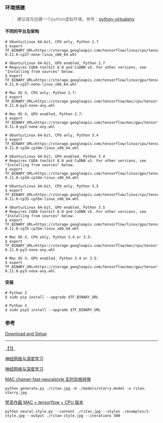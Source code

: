 ### 环境搭建
> 建议首先创建一个python虚拟环境。参考：[python-virtualenv](python-virtualenv.md)

#### 不同的平台及架构
``` shell
# Ubuntu/Linux 64-bit, CPU only, Python 2.7
$ export TF_BINARY_URL=https://storage.googleapis.com/tensorflow/linux/cpu/tensorflow-0.11.0-cp27-none-linux_x86_64.whl

# Ubuntu/Linux 64-bit, GPU enabled, Python 2.7
# Requires CUDA toolkit 8.0 and CuDNN v5. For other versions, see "Installing from sources" below.
$ export TF_BINARY_URL=https://storage.googleapis.com/tensorflow/linux/gpu/tensorflow-0.11.0-cp27-none-linux_x86_64.whl

# Mac OS X, CPU only, Python 2.7:
$ export TF_BINARY_URL=https://storage.googleapis.com/tensorflow/mac/cpu/tensorflow-0.11.0-py2-none-any.whl

# Mac OS X, GPU enabled, Python 2.7:
$ export TF_BINARY_URL=https://storage.googleapis.com/tensorflow/mac/gpu/tensorflow-0.11.0-py2-none-any.whl

# Ubuntu/Linux 64-bit, CPU only, Python 3.4
$ export TF_BINARY_URL=https://storage.googleapis.com/tensorflow/linux/cpu/tensorflow-0.11.0-cp34-cp34m-linux_x86_64.whl

# Ubuntu/Linux 64-bit, GPU enabled, Python 3.4
# Requires CUDA toolkit 8.0 and CuDNN v5. For other versions, see "Installing from sources" below.
$ export TF_BINARY_URL=https://storage.googleapis.com/tensorflow/linux/gpu/tensorflow-0.11.0-cp34-cp34m-linux_x86_64.whl

# Ubuntu/Linux 64-bit, CPU only, Python 3.5
$ export TF_BINARY_URL=https://storage.googleapis.com/tensorflow/linux/cpu/tensorflow-0.11.0-cp35-cp35m-linux_x86_64.whl

# Ubuntu/Linux 64-bit, GPU enabled, Python 3.5
# Requires CUDA toolkit 8.0 and CuDNN v5. For other versions, see "Installing from sources" below.
$ export TF_BINARY_URL=https://storage.googleapis.com/tensorflow/linux/gpu/tensorflow-0.11.0-cp35-cp35m-linux_x86_64.whl

# Mac OS X, CPU only, Python 3.4 or 3.5:
$ export TF_BINARY_URL=https://storage.googleapis.com/tensorflow/mac/cpu/tensorflow-0.11.0-py3-none-any.whl

# Mac OS X, GPU enabled, Python 3.4 or 3.5:
$ export TF_BINARY_URL=https://storage.googleapis.com/tensorflow/mac/gpu/tensorflow-0.11.0-py3-none-any.whl
```

#### 安装
```
# Python 2
$ sudo pip install --upgrade $TF_BINARY_URL

# Python 3
$ sudo pip3 install --upgrade $TF_BINARY_URL
```


### 参考
[Download and Setup](https://github.com/tensorflow/tensorflow/blob/master/tensorflow/g3doc/get_started/os_setup.md)


------------


[【1】](https://ask.julyedu.com/question/7403)

[神经网络与深度学习](http://wiki.jikexueyuan.com/project/neural-networks-and-deep-learning-zh-cn/)

[神经网络与深度学习](https://www.gitbook.com/book/hit-scir/neural-networks-and-deep-learning-zh_cn/details)

[MAC chainer-fast-neuralstyle 实时风格转换](https://ask.julyedu.com/question/7407)
``` shell
python generate.py ./ritan.jpg -m ./models/starry.model -o ritan-starry.jpg
```

[梵高作画 MAC + tensorflow + CPU 版本](https://ask.julyedu.com/question/7403)
``` shell
python neural_style.py --content ./ritan.jpg --styles ./examples/1-style.jpg --output ./ritan-style.jpg --iterations 500
```
